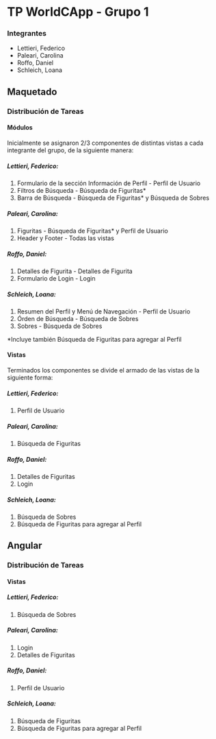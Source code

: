# TP WorldCApp - Grupo 1

### Integrantes
- Lettieri, Federico
- Paleari, Carolina
- Roffo, Daniel
- Schleich, Loana

## Maquetado
### Distribución de Tareas

#### Módulos

Inicialmente se asignaron 2/3 componentes  de distintas vistas a cada integrante del grupo, de la siguiente manera:

##### Lettieri, Federico:
1. Formulario de la sección Información de Perfil - Perfil de Usuario
1. Filtros de Búsqueda - Búsqueda de Figuritas*
1. Barra de Búsqueda - Búsqueda de Figuritas* y Búsqueda de Sobres

##### Paleari, Carolina:
1. Figuritas - Búsqueda de Figuritas* y Perfil de Usuario
2. Header y Footer - Todas las vistas

##### Roffo, Daniel:
1. Detalles de Figurita - Detalles de Figurita
2. Formulario de Login - Login

##### Schleich, Loana:
1. Resumen del Perfil y Menú de Navegación - Perfil de Usuario
2. Órden de Búsqueda - Búsqueda de Sobres
3. Sobres - Búsqueda de Sobres

*Incluye también Búsqueda de Figuritas para agregar al Perfil


#### Vistas

Terminados los componentes se divide el armado de las vistas de la siguiente forma:

##### Lettieri, Federico:
1. Perfil de Usuario
   
##### Paleari, Carolina:
1. Búsqueda de Figuritas

##### Roffo, Daniel:
1. Detalles de Figuritas
2. Login

##### Schleich, Loana:
1. Búsqueda de Sobres
2. Búsqueda de Figuritas para agregar al Perfil

## Angular

### Distribución de Tareas

#### Vistas

##### Lettieri, Federico:
1. Búsqueda de Sobres
   
##### Paleari, Carolina:
1. Login
2. Detalles de Figuritas

##### Roffo, Daniel:
1. Perfil de Usuario

##### Schleich, Loana:
1. Búsqueda de Figuritas
2. Búsqueda de Figuritas para agregar al Perfil
